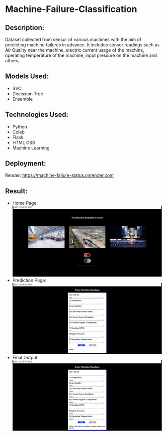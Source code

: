 # Machine-Failure-Classification

## Description:
Dataset collected from sensor of various machines with the aim of predicting machine failures in advance. It includes sensor readings such as Air Quality near the machine, electric current usage of the machine, operating temperature of the machine, input pressure on the machine and others.

## Models Used:
* SVC
* Decission Tree
* Ensemble

## Technologies Used:
* Python
* Colab
* Flask
* HTML CSS
* Machine Learning

## Deployment:
Render: https://machine-failure-status.onrender.com

## Result:
* Home Page:
  ![img1](results/img1.png)
* Prediction Page:
  ![img2](results/img3.png)
* Final Output
  ![img3](results/img2.png)
